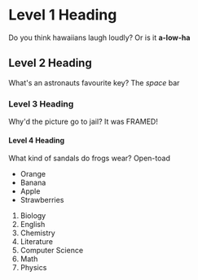 
# Level 1 Heading

Do you think hawaiians laugh loudly? Or is it **a-low-ha**

## Level 2 Heading

What's an astronauts favourite key? The *space* bar

### Level 3 Heading

Why'd the picture go to jail? It was FRAMED!

#### Level 4 Heading

What kind of sandals do frogs wear? Open-toad

- Orange
- Banana
- Apple
- Strawberries

1. Biology
2. English
3. Chemistry
4. Literature
5. Computer Science
6. Math
7. Physics